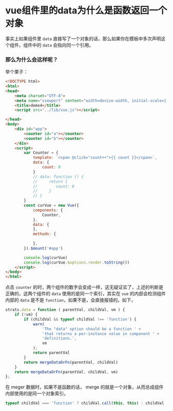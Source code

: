 # vue组件里的data为什么是函数返回一个对象

事实上如果组件里 `data` 直接写了一个对象的话，那么如果你在模板中多次声明这个组件，组件中的 `data` 会指向同一个引用。

### 那么为什么会这样呢？

举个栗子：

```html
<!DOCTYPE html>
<html>
<head>
    <meta charset="UTF-8">
    <meta name="viewport" content="width=device-width, initial-scale=1.0">
    <title>demo4</title>
    <script src="../lib/vue.js"></script>

</head>
<body>
    <div id="app">
        <counter id="a"></counter>
        <counter id="b"></counter>
    </div>
    <script>
        var Counter = {
            template: `<span @click="count++">{{ count }}</span>`,
            data: {
                count: 0
            }
            // data: function () {
            //     return {
            //        count: 0
            //     }
            // }
        }
        const curVue = new Vue({
            components: {
                Counter,
            },
            data: {
            },
            methods: {
                
            },
        }).$mount('#app')

        console.log(curVue)
        console.log(curVue.$options.render.toString())
    </script>
</body>
</html>
```

点击 `counter` 的时，两个组件的数字会变成一样，这无疑证实了，上述的判断是正确的，这两个组件的 `data` 使用的是同一个索引，其实在 `vue` 的内部会检测组件内部的 `data` 是不是 `function`，如果不是，会直接报错的。如下，

```js
strats.data = function ( parentVal, childVal, vm ) {
    if (!vm) {
        if (childVal && typeof childVal !== 'function') {
            warn(
                'The "data" option should be a function ' +
                'that returns a per-instance value in component ' +
                'definitions.',
                vm
            );
            return parentVal
        }
        return mergeDataOrFn(parentVal, childVal)
    }
    return mergeDataOrFn(parentVal, childVal, vm)
};
```

在 meger 数据时，如果不是函数的话， merge 的就是一个对象，从而总成组件内部使用的是同一个对象索引。

```js
typeof childVal === 'function' ? childVal.call(this, this) : childVal
```





